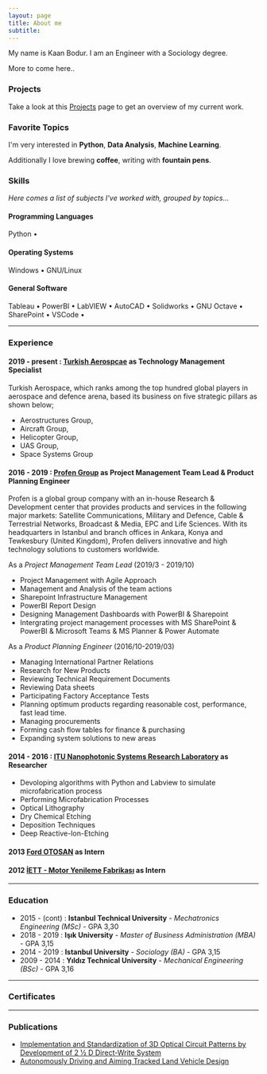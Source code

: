 ```yaml
---
layout: page
title: About me
subtitle: 
---
```


My name is Kaan Bodur. I am an Engineer with a Sociology degree. 

More to come here..

### <i class="fa fa-terminal" aria-hidden="true"></i> Projects

Take a look at this [Projects]() page to get an overview of my current work.

### <i class="fa fa-heart" aria-hidden="true"></i> Favorite Topics

I'm very interested in **Python**, **Data Analysis**, **Machine Learning**.

Additionally I love brewing **coffee**, writing with **fountain pens**.

### <i class="fa fa-cubes" aria-hidden="true"></i> Skills
*Here comes a list of subjects I've worked with, grouped by topics...*

#### <i class="fa fa-code" aria-hidden="true"></i> Programming Languages

Python &bull; 

#### <i class="fa fa-terminal" aria-hidden="true"></i> Operating Systems

Windows  &bull;  GNU/Linux

#### <i class="fa fa-gear" aria-hidden="true"></i> General Software

Tableau &bull; PowerBI &bull; LabVIEW &bull; AutoCAD &bull; Solidworks &bull; GNU Octave &bull; SharePoint &bull; VSCode &bull;

---

### <i class="fa fa-briefcase" aria-hidden="true"></i> Experience

#### <i class="fa fa-calendar" aria-hidden="true"></i> 2019 - present : <i class="fa fa-building-o" aria-hidden="true"></i> [Turkish Aerospcae](https://www.tai.com.tr) as **Technology Management Specialist** 


Turkish Aerospace, which ranks among the top hundred global players in aerospace and defence arena, based its business on five strategic pillars as shown below;
- Aerostructures Group,
- Aircraft Group,
- Helicopter Group,
- UAS Group,
- Space Systems Group




#### <i class="fa fa-calendar" aria-hidden="true"></i> 2016 - 2019 : <i class="fa fa-building-o" aria-hidden="true"></i> [Profen Group](www.profen.com) as Project Management Team Lead & Product Planning Engineer


Profen is a global group company with an in-house Research & Development center that provides products and services in the following major markets: Satellite Communications, Military and Defence, Cable & Terrestrial Networks, Broadcast & Media, EPC and Life Sciences. With its headquarters in Istanbul and branch offices in Ankara, Konya and Tewkesbury (United Kingdom), Profen delivers innovative and high technology solutions to customers worldwide.

As a *Project Management Team Lead* (2019/3 - 2019/10)
- Project Management with Agile Approach
- Management and Analysis of the team actions
- Sharepoint Infrastructure Management
- PowerBI Report Design
- Designing Management Dashboards with PowerBI & Sharepoint
- Intergrating project management processes with MS SharePoint & PowerBI & Microsoft Teams & MS Planner & Power Automate

As a *Product Planning Engineer* (2016/10-2019/03)
- Managing International Partner Relations
- Research for New Products
- Reviewing Technical Requirement Documents
- Reviewing Data sheets
- Participating Factory Acceptance Tests
- Planning optimum products regarding reasonable cost, performance, fast lead time.
- Managing procurements
- Forming cash flow tables for finance & purchasing
- Expanding system solutions to new areas




#### <i class="fa fa-calendar" aria-hidden="true"></i> 2014 - 2016 : <i class="fa fa-building-o" aria-hidden="true"></i> [ITU  Nanophotonic Systems Research Laboratory](http://itulabs.itu.edu.tr) as **Researcher**


- Devoloping algorithms with Python and Labview to simulate microfabrication process
- Performing Microfabrication Processes
- Optical Lithography
- Dry Chemical Etching
- Deposition Techniques
- Deep Reactive-Ion-Etching




#### <i class="fa fa-calendar" aria-hidden="true"></i> 2013 <i class="fa fa-building-o" aria-hidden="true"></i> [Ford OTOSAN](https://www.fordotosan.com.tr/en) as **Intern**




#### <i class="fa fa-calendar" aria-hidden="true"></i> 2012 <i class="fa fa-building-o" aria-hidden="true"></i> [İETT - Motor Yenileme Fabrikası](https://iett.istanbul/en/) as **Intern**


---

### <i class="fa fa-graduation-cap" aria-hidden="true"></i> Education

- 2015 - (cont) : **Istanbul Technical University** - *Mechatronics Engineering (MSc)* - GPA 3,30 
- 2018 - 2019 : **Işık University** - *Master of Business Administration (MBA)* - GPA 3,15
- 2014 - 2019 : **Istanbul University** - *Sociology (BA)* - GPA 3,15
- 2009 - 2014 :  **Yıldız Technical University** - *Mechanical Engineering (BSc)* - GPA 3,16

---
### <i class="fas fa-certificate" aria-hidden="true"></i> Certificates

---

### <i class="fas fa-pen-nib" aria-hidden="true"></i> Publications
- [Implementation and Standardization of 3D Optical Circuit Patterns by Development of 2 1⁄2 D Direct-Write System](https://www.dropbox.com/s/230nt8j8xffhqmq/NanoTR12_Kaan_Bodur.pdf?dl=0)
- [Autonomously Driving and Aiming Tracked Land Vehicle Design](http://tok2015.pau.edu.tr/BildirilerKitabi/176.pdf)
